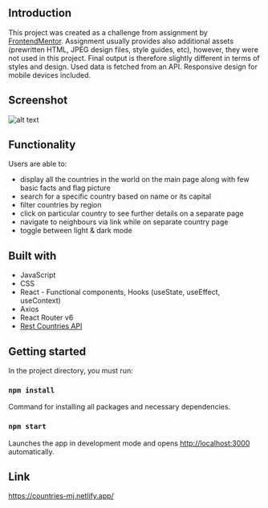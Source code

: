 ## Introduction

This project was created as a challenge from assignment by [FrontendMentor](https://www.frontendmentor.io/challenges/rest-countries-api-with-color-theme-switcher-5cacc469fec04111f7b848ca). Assignment usually provides also additional assets (prewritten HTML, JPEG design files, style guides, etc), however, they were not used in this project. Final output is therefore slightly different in terms of styles and design. Used data is fetched from an API. Responsive design for mobile devices included.

## Screenshot

![alt text](https://i.postimg.cc/qqxz73Gt/mkawdmkawdmaw.png)

## Functionality

Users are able to:
- display all the countries in the world on the main page along with few basic facts and flag picture
- search for a specific country based on name or its capital
- filter countries by region
- click on particular country to see further details on a separate page
- navigate to neighbours via link while on separate country page
- toggle between light & dark mode

## Built with

- JavaScript
- CSS
- React - Functional components, Hooks (useState, useEffect, useContext)
- Axios
- React Router v6
- [Rest Countries API](https://restcountries.com/)

## Getting started

In the project directory, you must run:

### `npm install`

Command for installing all packages and necessary dependencies.

### `npm start`

Launches the app in development mode and opens [http://localhost:3000](http://localhost:3000) automatically.

## Link

https://countries-mj.netlify.app/

